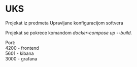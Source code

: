 # UKS

Projekat iz predmeta Upravljane konfiguracijom softvera

Projekat se pokrece komandom <i>docker-compose up --build.</i>

Port:<br>
4200 - frontend <br>
5601 - kibana <br>
3000 - grafana <br>
